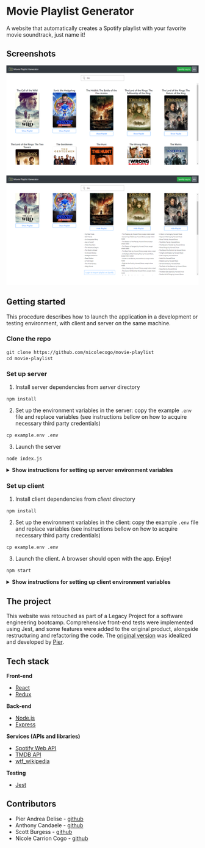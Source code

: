 # Movie Playlist Generator

A website that automatically creates a Spotify playlist with your favorite movie soundtrack, just name it!

## Screenshots

<p align="center">
   <img src="readme-images/homepage.png"/>
   <img src="readme-images/playlist.png"/>
</p>

## Getting started

This procedure describes how to launch the application in a development or testing environment, with client and server on the same machine.

### Clone the repo

```
git clone https://github.com/nicolecogo/movie-playlist
cd movie-playlist
```

### Set up server

1. Install server dependencies from _server_ directory

```
npm install
```

2. Set up the environment variables in the server: copy the example `.env` file and replace variables (see instructions bellow on how to acquire necessary third party credentials)

```
cp example.env .env
```

3. Launch the server

```
node index.js
```

<details>
<summary><b>Show instructions for setting up server environment variables</b></summary>

</details>

### Set up client

1. Install client dependencies from _client_ directory

```
npm install
```

2. Set up the environment variables in the client: copy the example `.env` file and replace variables (see instructions bellow on how to acquire necessary third party credentials)

```
cp example.env .env
```

3. Launch the client. A browser should open with the app. Enjoy!

```
npm start
```

<details>
<summary><b>Show instructions for setting up client environment variables</b></summary>

</details>

## The project

This website was retouched as part of a Legacy Project for a software engineering bootcamp. Comprehensive front-end tests were implemented using Jest, and some features were added to the original product, alongside restructuring and refactoring the code. The [original version](https://github.com/pierandread/soloProject-MoviePlaylist) was idealized and developed by [Pier](https://github.com/pierandread).

## Tech stack

<b>Front-end</b>

- [React](https://reactjs.org/)
- [Redux](https://redux.js.org/)

<b>Back-end</b>

- [Node.js](https://nodejs.org/en/)
- [Express](https://expressjs.com/)

<b>Services (APIs and libraries)</b>

- [Spotify Web API](https://developer.spotify.com/documentation/web-api/)
- [TMDB API](https://www.themoviedb.org/documentation/api)
- [wtf_wikipedia](https://github.com/spencermountain/wtf_wikipedia)

<b>Testing</b>

- [Jest](https://jestjs.io/)

## Contributors

- Pier Andrea Delise - [github](https://github.com/pierandread)
- Anthony Candaele - [github](https://github.com/acandael)
- Scott Burgess - [github](https://github.com/Scottburg)
- Nicole Carrion Cogo - [github](https://github.com/nicolecogo)
